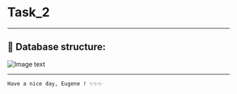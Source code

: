 # **Task_2**
---
## 📑 Database structure:
![Image text](https://i.imgur.com/O2tqxJ3.png)
___
```sh
Have a nice day, Eugene ! ✨✨✨
```